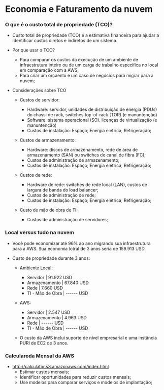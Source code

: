 # Economia e Faturamento da nuvem

### O que é o custo total de propriedade (TCO)?

- Custo total de propriedade (TCO) é a estimativa financeira para ajudar a identificar custos diretos e indiretos de um sistema.

- Por que usar o TCO?

    - Para comparar os custos da execução de um ambiente de infraestrutura inteiro ou de um carga de trabalho específica no local em comparação com a AWS;
    - Para criar um orçaento e um caso de negócios para migrar para a nuvem;

- Considerações sobre TCO

    - Custos de servidor:
        - Hardware: servidor, unidades de distribuição de energia (PDUs) do chassi de rack, switches top-of-rack (TOR) (e manuntenção)
        - Software: sistema operacional (SO). licenças de virtualização (e manuntenção)
        - Custos de instalação: Espaço; Energia elétrica; Refrigeração;
    
    - Custos de armazenamento:
        - Hardware: discos de armazenamento, rede de área de armazenamento (SAN) ou switches de canal de fibra (FC);
        - Custos de administração de armazenamento;
        - Custos de instalação: Espaço; Energia elétrica; Refrigeração;
    
    - Custos de rede:
        - Hardware de rede: switches de rede local (LAN), custos de largura de banda do load balancer;
        - Custos de administração de rede;
        - Custos de instalação: Espaço; Energia elétrica; Refrigeração;
    
    - Custo de mão de obra de TI:
        - Custos de administração de servidores;

### Local versus tudo na nuvem

- Você pode economizar até 96% ao ano migrando sua infraestrutura para a AWS. Sua economia totral de 3 anos seria de 159.913 USD.

- Custo de propriedade durante 3 anos:

    - Ambiente Local:
        - Servidor          |   91.922 USD
        - Armazenamento     |   67.840 USD
        - Rede              |   7.660  USD
        - TI - Mão de Obra  |   ------ USD
    - AWS:
        - Servidor          |   2.547  USD
        - Armazenamento     |   4.963  USD
        - Rede              |   ------ USD
        - TI - Mão de Obra  |   ------ USD

    - O custo da AWS inclui suporte de nível empresarial e uma instância PURI de EC2 de 3 anos.

### Calcularoda Mensal da AWS

- http://calculator.s3.amazonaws.com/index.html
    - Estimar custos mensais;
    - Identificar oportunidades para reduzir custos mensais;
    - Use modelos para comparar serviços e modelos de implantação;
